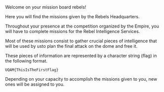 Welcome on your mission board rebels!

Here you will find the missions given by the Rebels Headquarters.

Throughout your presence at the competition organized by the Empire, you will have to complete missions for the Rebel Intelligence Services.

Most of these missions consist to gather crucial pieces of intelligence that will be used by usto plan the final attack on the dome and free it.

These pieces of information are represented by a character string (flag) in the following format.

	UQAM{ThisIsTheFirstFlag}

Depending on your capacity to accomplish the missions given to you, new ones will be assigned to you.
